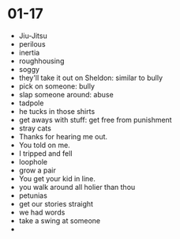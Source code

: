 # 01-17
- Jiu-Jitsu
- perilous
- inertia
- roughhousing
- soggy
- they'll take it out on Sheldon: similar to bully
- pick on someone: bully
- slap someone around: abuse
- tadpole
- he tucks in those shirts
- get aways with stuff: get free from punishment
- stray cats
- Thanks for hearing me out.
- You told on me.
- I tripped and fell
- loophole
- grow a pair
- You get your kid in line.
- you walk around all holier than thou
- petunias
- get our stories straight
- we had words
- take a swing at someone
- 
